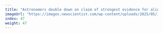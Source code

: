 ```yaml
---
title: "Astronomers double down on claim of strongest evidence for alien life"
imageUrl: "https://images.newscientist.com/wp-content/uploads/2025/05/19162235/SEI_252162102.jpg?width=788"
index: 47
weight: 47
---
```

